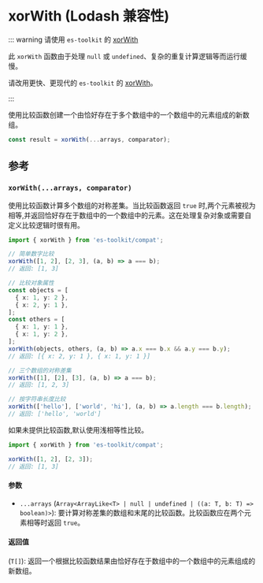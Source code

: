 # xorWith (Lodash 兼容性)

::: warning 请使用 `es-toolkit` 的 [xorWith](../../array/xorWith.md)

此 `xorWith` 函数由于处理 `null` 或 `undefined`、复杂的重复计算逻辑等而运行缓慢。

请改用更快、更现代的 `es-toolkit` 的 [xorWith](../../array/xorWith.md)。

:::

使用比较函数创建一个由恰好存在于多个数组中的一个数组中的元素组成的新数组。

```typescript
const result = xorWith(...arrays, comparator);
```

## 参考

### `xorWith(...arrays, comparator)`

使用比较函数计算多个数组的对称差集。当比较函数返回 `true` 时,两个元素被视为相等,并返回恰好存在于数组中的一个数组中的元素。这在处理复杂对象或需要自定义比较逻辑时很有用。

```typescript
import { xorWith } from 'es-toolkit/compat';

// 简单数字比较
xorWith([1, 2], [2, 3], (a, b) => a === b);
// 返回: [1, 3]

// 比较对象属性
const objects = [
  { x: 1, y: 2 },
  { x: 2, y: 1 },
];
const others = [
  { x: 1, y: 1 },
  { x: 1, y: 2 },
];
xorWith(objects, others, (a, b) => a.x === b.x && a.y === b.y);
// 返回: [{ x: 2, y: 1 }, { x: 1, y: 1 }]

// 三个数组的对称差集
xorWith([1], [2], [3], (a, b) => a === b);
// 返回: [1, 2, 3]

// 按字符串长度比较
xorWith(['hello'], ['world', 'hi'], (a, b) => a.length === b.length);
// 返回: ['hello', 'world']
```

如果未提供比较函数,默认使用浅相等性比较。

```typescript
import { xorWith } from 'es-toolkit/compat';

xorWith([1, 2], [2, 3]);
// 返回: [1, 3]
```

#### 参数

- `...arrays` (`Array<ArrayLike<T> | null | undefined | ((a: T, b: T) => boolean)>`): 要计算对称差集的数组和末尾的比较函数。比较函数应在两个元素相等时返回 `true`。

#### 返回值

(`T[]`): 返回一个根据比较函数结果由恰好存在于数组中的一个数组中的元素组成的新数组。
